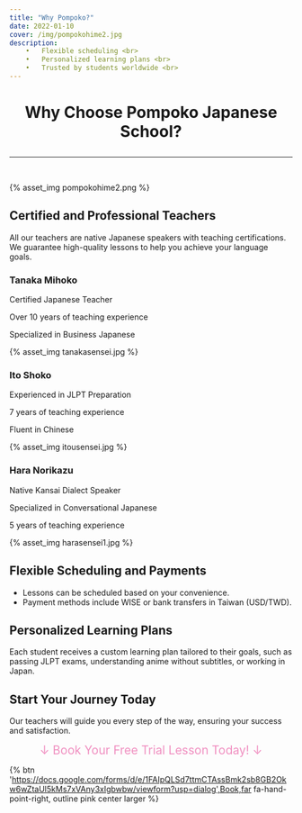 ```yaml
---
title: "Why Pompoko?"
date: 2022-01-10
cover: /img/pompokohime2.jpg
description: 
	•	Flexible scheduling <br>
	•	Personalized learning plans <br>
	•	Trusted by students worldwide <br>
---
```

<style>
  .custom-title {
    text-align: center;
  }
</style>

# <p class="custom-title">Why Choose Pompoko Japanese School?</p>

---

<br>

{% asset_img pompokohime2.png %}

## Certified and Professional Teachers
All our teachers are native Japanese speakers with teaching certifications. We guarantee high-quality lessons to help you achieve your language goals.
<br>
<div class="qualification-container">
  <div class="qualification-card">
    <h3><i class="fas fa-user"></i> Tanaka Mihoko</h3>
    <p>Certified Japanese Teacher</p>
    <p>Over 10 years of teaching experience</p>
    <p>Specialized in Business Japanese</p>
    {% asset_img tanakasensei.jpg %}
  </div>

  <div class="qualification-card">
    <h3><i class="fas fa-user"></i> Ito Shoko</h3>
    <p>Experienced in JLPT Preparation</p>
    <p>7 years of teaching experience</p>
    <p>Fluent in Chinese</p>
    {% asset_img itousensei.jpg %}
  </div>

  <div class="qualification-card">
    <h3><i class="fas fa-user"></i> Hara Norikazu</h3>
    <p>Native Kansai Dialect Speaker</p>
    <p>Specialized in Conversational Japanese</p>
    <p>5 years of teaching experience</p>
    {% asset_img harasensei1.jpg %}
  </div>
  
</div>

## Flexible Scheduling and Payments
- Lessons can be scheduled based on your convenience.
- Payment methods include WISE or bank transfers in Taiwan (USD/TWD).

## Personalized Learning Plans
Each student receives a custom learning plan tailored to their goals, such as passing JLPT exams, understanding anime without subtitles, or working in Japan.

## Start Your Journey Today
Our teachers will guide you every step of the way, ensuring your success and satisfaction.

<p class="custom-title"><span style="font-size: 150%; color: #F08FC0; ">↓ Book Your Free Trial Lesson Today! ↓</span></p>

{% btn 'https://docs.google.com/forms/d/e/1FAIpQLSd7ttmCTAssBmk2sb8GB2Okw6wZtaUl5kMs7xVAny3xIgbwbw/viewform?usp=dialog',Book,far fa-hand-point-right, outline pink center larger %}